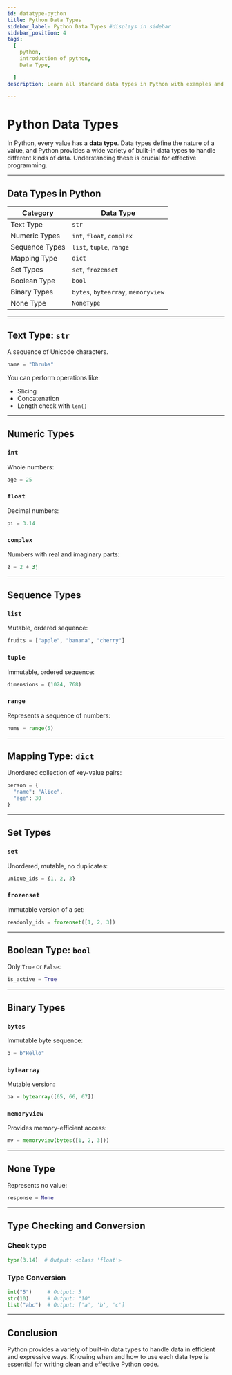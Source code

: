 ```yaml
---
id: datatype-python
title: Python Data Types
sidebar_label: Python Data Types #displays in sidebar
sidebar_position: 4
tags:
  [
    python,
    introduction of python,
    Data Type,

  ]
description: Learn all standard data types in Python with examples and explanations.

---
```



# Python Data Types

In Python, every value has a **data type**. Data types define the nature of a value, and Python provides a wide variety of built-in data types to handle different kinds of data. Understanding these is crucial for effective programming.

---

## Data Types in Python

| **Category**      | **Data Type**                          |
|------------------|----------------------------------------|
| Text Type         | `str`                                  |
| Numeric Types     | `int`, `float`, `complex`              |
| Sequence Types    | `list`, `tuple`, `range`               |
| Mapping Type      | `dict`                                 |
| Set Types         | `set`, `frozenset`                     |
| Boolean Type      | `bool`                                 |
| Binary Types      | `bytes`, `bytearray`, `memoryview`     |
| None Type         | `NoneType`                             |

---

##  Text Type: `str`

A sequence of Unicode characters.

```python
name = "Dhruba"
````

You can perform operations like:

* Slicing
* Concatenation
* Length check with `len()`

---

## Numeric Types

### `int`

Whole numbers:

```python
age = 25
```

### `float`

Decimal numbers:

```python
pi = 3.14
```

### `complex`

Numbers with real and imaginary parts:

```python
z = 2 + 3j
```

---

## Sequence Types

### `list`

Mutable, ordered sequence:

```python
fruits = ["apple", "banana", "cherry"]
```

### `tuple`

Immutable, ordered sequence:

```python
dimensions = (1024, 768)
```

### `range`

Represents a sequence of numbers:

```python
nums = range(5)
```

---

## Mapping Type: `dict`

Unordered collection of key-value pairs:

```python
person = {
  "name": "Alice",
  "age": 30
}
```

---

## Set Types

### `set`

Unordered, mutable, no duplicates:

```python
unique_ids = {1, 2, 3}
```

### `frozenset`

Immutable version of a set:

```python
readonly_ids = frozenset([1, 2, 3])
```

---

## Boolean Type: `bool`

Only `True` or `False`:

```python
is_active = True
```

---

## Binary Types

### `bytes`

Immutable byte sequence:

```python
b = b"Hello"
```

### `bytearray`

Mutable version:

```python
ba = bytearray([65, 66, 67])
```

### `memoryview`

Provides memory-efficient access:

```python
mv = memoryview(bytes([1, 2, 3]))
```

---

## None Type

Represents no value:

```python
response = None
```

---

## Type Checking and Conversion

### Check type

```python
type(3.14)  # Output: <class 'float'>
```

### Type Conversion

```python
int("5")     # Output: 5
str(10)      # Output: "10"
list("abc")  # Output: ['a', 'b', 'c']
```

---

## Conclusion

Python provides a variety of built-in data types to handle data in efficient and expressive ways. Knowing when and how to use each data type is essential for writing clean and effective Python code.